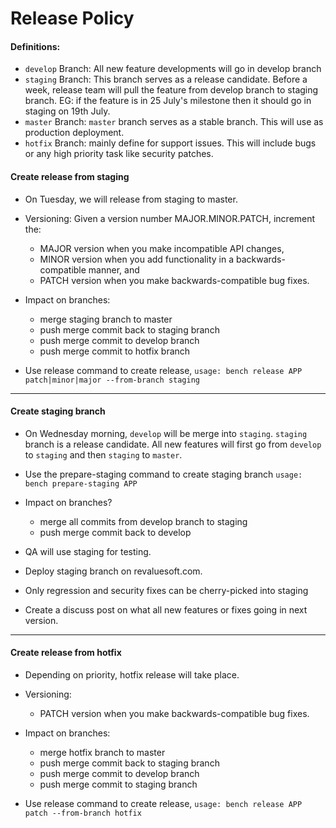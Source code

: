 # Release Policy

#### Definitions:
 - `develop` Branch: All new feature developments will go in develop branch
 - `staging` Branch: This branch serves as a release candidate. Before a week, release team will pull the feature from develop branch to staging branch.
    EG: if the feature is in 25 July's milestone then it should go in staging on 19th July.
 - `master` Branch: `master` branch serves as a stable branch. This will use as production deployment.
 - `hotfix` Branch: mainly define for support issues. This will include bugs or any high priority task like security patches.

#### Create release from staging
- On Tuesday, we will release from staging to master.

- Versioning: Given a version number MAJOR.MINOR.PATCH, increment the:
  - MAJOR version when you make incompatible API changes,
  - MINOR version when you add functionality in a backwards-compatible manner, and
  - PATCH version when you make backwards-compatible bug fixes.

- Impact on branches:
  - merge staging branch to master
  - push merge commit back to staging branch
  - push merge commit to develop branch
  - push merge commit to hotfix branch

- Use release command to create release,
``` usage: bench release APP patch|minor|major --from-branch staging ```

---

#### Create staging branch

- On Wednesday morning, `develop` will be merge into `staging`. `staging` branch is a release candidate. All new features will first go from `develop` to `staging` and then `staging` to `master`.

- Use the prepare-staging command to create staging branch
```usage: bench prepare-staging APP```

- Impact on branches?
  - merge all commits from develop branch to staging
  - push merge commit back to develop

- QA will use staging for testing.

- Deploy staging branch on revaluesoft.com. 

- Only regression and security fixes can be cherry-picked into staging

- Create a discuss post on what all new features or fixes going in next version.

---

#### Create release from hotfix
- Depending on priority, hotfix release will take place.

- Versioning:
  - PATCH version when you make backwards-compatible bug fixes.

- Impact on branches:
  - merge hotfix branch to master
  - push merge commit back to staging branch
  - push merge commit to develop branch
  - push merge commit to staging branch

- Use release command to create release,
``` usage: bench release APP patch --from-branch hotfix ```
